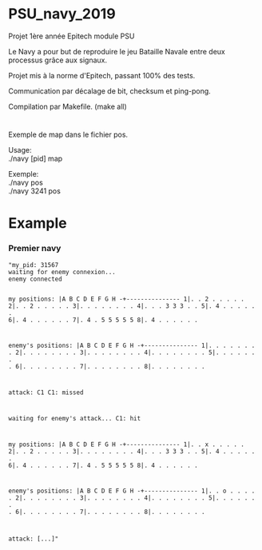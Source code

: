 # PSU_navy_2019

Projet 1ère année Epitech module PSU

Le Navy a pour but de reproduire le jeu Bataille Navale entre deux processus grâce aux signaux.

Projet mis à la norme d'Epitech, passant 100% des tests.


Communication par décalage de bit, checksum et ping-pong.

Compilation par Makefile. (make all)
<h1></h1>
Exemple de map dans le fichier pos.<br>

Usage:<br>
./navy [pid] map

Exemple:<br>
./navy pos<br>
./navy 3241 pos

# Example
<h3>Premier navy</h3>
<pre><code>"my_pid: 31567
waiting for enemy connexion...
enemy connected

my positions:
 |A B C D E F G H
-+---------------
1|. . 2 . . . . .
2|. . 2 . . . . .
3|. . . . . . . .
4|. . . 3 3 3 . .
5|. 4 . . . . . .
6|. 4 . . . . . .
7|. 4 . 5 5 5 5 5
8|. 4 . . . . . .

enemy's positions:
 |A B C D E F G H
-+---------------
1|. . . . . . . .
2|. . . . . . . .
3|. . . . . . . .
4|. . . . . . . .
5|. . . . . . . .
6|. . . . . . . .
7|. . . . . . . .
8|. . . . . . . .

attack: C1
C1: missed

waiting for enemy's attack...
C1: hit

my positions:
 |A B C D E F G H
-+---------------
1|. . x . . . . .
2|. . 2 . . . . .
3|. . . . . . . .
4|. . . 3 3 3 . .
5|. 4 . . . . . .
6|. 4 . . . . . .
7|. 4 . 5 5 5 5 5
8|. 4 . . . . . .

enemy's positions:
 |A B C D E F G H
-+---------------
1|. . o . . . . .
2|. . . . . . . .
3|. . . . . . . .
4|. . . . . . . .
5|. . . . . . . .
6|. . . . . . . .
7|. . . . . . . .
8|. . . . . . . .

attack: 
[...]"</code></pre>

